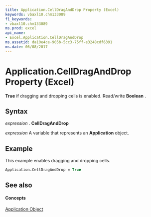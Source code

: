 ```yaml
---
title: Application.CellDragAndDrop Property (Excel)
keywords: vbaxl10.chm133089
f1_keywords:
- vbaxl10.chm133089
ms.prod: excel
api_name:
- Excel.Application.CellDragAndDrop
ms.assetid: da10e4ce-905b-5cc3-75ff-e3248cdf6391
ms.date: 06/08/2017
---
```



# Application.CellDragAndDrop Property (Excel)

 **True** if dragging and dropping cells is enabled. Read/write **Boolean** .


## Syntax

 _expression_ . **CellDragAndDrop**

 _expression_ A variable that represents an **Application** object.


## Example

This example enables dragging and dropping cells.


```vb
Application.CellDragAndDrop = True
```


## See also


#### Concepts


[Application Object](Excel.Application(objec).md)

